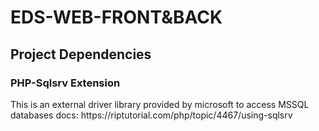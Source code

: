 # EDS-WEB-FRONT&BACK

<div>
<h2>
  Project Dependencies 
 </h2>
<h3>PHP-Sqlsrv Extension</h2>
  <p>This is an external driver library provided by microsoft to access MSSQL databases
  docs: https://riptutorial.com/php/topic/4467/using-sqlsrv</p>
</div>
